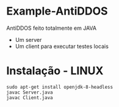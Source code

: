 # Example-AntiDDOS
AntiDDOS feito totalmente em JAVA
- Um server 
- Um client para executar testes locais

# Instalação - LINUX 

``` 
sudo apt-get install openjdk-8-headless
javac Server.java
javac Client.java
``` 
    
